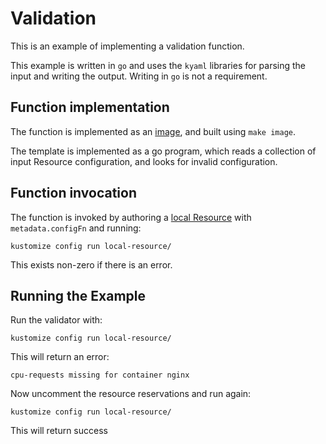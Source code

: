 # Validation

This is an example of implementing a validation function.

This example is written in `go` and uses the `kyaml` libraries for parsing the
input and writing the output.  Writing in `go` is not a requirement.

## Function implementation

The function is implemented as an [image](image), and built using `make image`.
    
The template is implemented as a go program, which reads a collection of input
Resource configuration, and looks for invalid configuration.

## Function invocation

The function is invoked by authoring a [local Resource](local-resource)
with `metadata.configFn` and running:

    kustomize config run local-resource/
    
This exists non-zero if there is an error.

## Running the Example

Run the validator with:

    kustomize config run local-resource/
    
This will return an error:

    cpu-requests missing for container nginx

Now uncomment the resource reservations and run again:

    kustomize config run local-resource/
    
This will return success